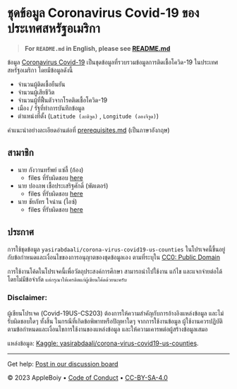 # ชุดข้อมูล Coronavirus Covid-19 ของประเทศสหรัฐอเมริกา

> **For `README.md` in English, please see [README.md](.github/README.md)**

ข้อมูล [Coronavirus Covid-19](https://www.kaggle.com/datasets/yasirabdaali/corona-virus-covid19-us-counties)
เป็นชุดข้อมูลที่รวบรวมข้อมูลการติดเชื้อโควิด-19 ในประเทศสหรัฐอเมริกา โดยมีข้อมูลดังนี้

- จำนวนผู้ติดเชื้อยืนยัน
- จำนวนผู้เสียชีวิต
- จำนวนผู้ที่ฟื้นตัวจากโรคติดเชื้อโควิด-19
- เมือง / รัฐที่ทำการบันทึกข้อมูล
- ตำแหน่งที่ตั้ง (`Latitude (ละติจูด)` , `Longitude (ลองจิจูด)`)

คำแนะนำอย่างละเอียดอ่านต่อที่ [prerequisites.md](docs/prerequisites.md) (เป็นภาษาอังกฤษ)

## สามาชิก

- นาย กังวานทรัพย์ แซ่ลี้ (ก้อง)
    - files ที่รับผิดชอบ [here](docs/job/KonGKerDvD)
- นาย ปองภพ เชื้อประเสริฐศักดิ์ (พัตเตอร์)
    - files ที่รับผิดชอบ [here](docs/job/PutterTh)
- นาย ชัยภัทร ใจน่าน (ไอซ์)
    - files ที่รับผิดชอบ [here](docs/job/AppleBoiy)

## ประกาศ

การใช้ชุดข้อมูล `yasirabdaali/corona-virus-covid19-us-counties`
ในโปรเจคนี้ขึ้นอยู่กับข้อกำหนดและเงื่อนไขของการอนุญาตของชุดข้อมูลเอง
ตามที่ระบุใน [CC0: Public Domain](https://creativecommons.org/publicdomain/zero/1.0/)

การใช้งานโค้ดในโปรเจคนี้เพื่อวัตถุประสงค์การศึกษา สามารถนำไปใช้งาน แก้ไข
และแจกจ่ายต่อได้โดยไม่มีข้อจำกัด `แต่กรุณาให้เครดิตแก่ผู้เขียนโค้ดด้วยนะครับ`

### Disclaimer:

ผู้เขียนโปรเจค (Covid-19US-CS203) ต้องการให้ความสำคัญกับการอ้างอิงแหล่งข้อมูล และไม่รับผิดชอบใดๆ ทั้งสิ้น
ในกรณีที่เกิดข้อพิพาทหรือปัญหาใดๆ จากการใช้งานข้อมูล ผู้ใช้งานควรปฏิบัติตามข้อกำหนดและเงื่อนไขการใช้งานของแหล่งข้อมูล
และให้ความเคารพต่อผู้สร้างข้อมูลเสมอ

แหล่งข้อมูล: [Kaggle: yasirabdaali/corona-virus-covid19-us-counties](https://www.kaggle.com/datasets/yasirabdaali/corona-virus-covid19-us-counties).

---
Get help: [Post in our discussion board](https://github.com/AppleBoiy/Covid-19US-CS203/discussions)

&copy; 2023 AppleBoiy &bull; [Code of Conduct](.github/CODE_OF_CONDUCT.md) &bull; [CC-BY-SA-4.0](LICENSE)
